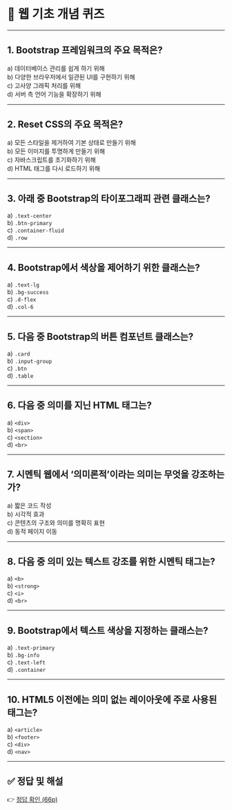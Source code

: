 # 📘 웹 기초 개념 퀴즈

---

## 1. Bootstrap 프레임워크의 주요 목적은?
a) 데이터베이스 관리를 쉽게 하기 위해  
b) 다양한 브라우저에서 일관된 UI를 구현하기 위해  
c) 고사양 그래픽 처리를 위해  
d) 서버 측 언어 기능을 확장하기 위해  

---

## 2. Reset CSS의 주요 목적은?
a) 모든 스타일을 제거하여 기본 상태로 만들기 위해  
b) 모든 이미지를 투명하게 만들기 위해  
c) 자바스크립트를 초기화하기 위해  
d) HTML 태그를 다시 로드하기 위해  

---

## 3. 아래 중 Bootstrap의 타이포그래피 관련 클래스는?
a) `.text-center`  
b) `.btn-primary`  
c) `.container-fluid`  
d) `.row`  

---

## 4. Bootstrap에서 색상을 제어하기 위한 클래스는?
a) `.text-lg`  
b) `.bg-success`  
c) `.d-flex`  
d) `.col-6`  

---

## 5. 다음 중 Bootstrap의 버튼 컴포넌트 클래스는?
a) `.card`  
b) `.input-group`  
c) `.btn`  
d) `.table`  

---

## 6. 다음 중 의미를 지닌 HTML 태그는?
a) `<div>`  
b) `<span>`  
c) `<section>`  
d) `<br>`  

---

## 7. 시멘틱 웹에서 ‘의미론적’이라는 의미는 무엇을 강조하는가?
a) 짧은 코드 작성  
b) 시각적 효과  
c) 콘텐츠의 구조와 의미를 명확히 표현  
d) 동적 페이지 이동  

---

## 8. 다음 중 의미 있는 텍스트 강조를 위한 시멘틱 태그는?
a) `<b>`  
b) `<strong>`  
c) `<i>`  
d) `<br>`  

---

## 9. Bootstrap에서 텍스트 색상을 지정하는 클래스는?
a) `.text-primary`  
b) `.bg-info`  
c) `.text-left`  
d) `.container`  

---

## 10. HTML5 이전에는 의미 없는 레이아웃에 주로 사용된 태그는?
a) `<article>`  
b) `<footer>`  
c) `<div>`  
d) `<nav>`  

---

## ✅ 정답 및 해설
👉 [정답 확인 (66p)](https://edu.ssafy.com/data/upload_files/crossUpload/openLrn/ebook/unzip/A2025082013401140300/index.html)
